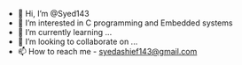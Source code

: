 - 👋 Hi, I’m @Syed143
- 👀 I’m interested in C programming and Embedded systems
- 🌱 I’m currently learning ...
- 💞️ I’m looking to collaborate on ...
- 📫 How to reach me - syedashief143@gmail.com

<!---
Syed143/Syed143 is a ✨ special ✨ repository because its `README.md` (this file) appears on your GitHub profile.
You can click the Preview link to take a look at your changes.
--->
